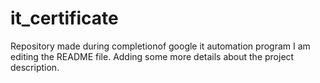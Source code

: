 # it_certificate
Repository made during completionof google it automation program
I am editing the README file. Adding some more details about the project description.
